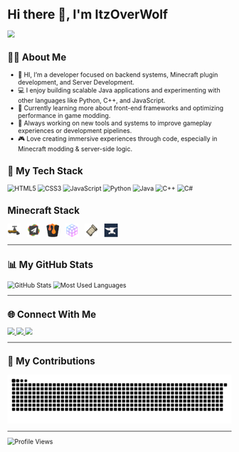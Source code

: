 <h1>Hi there 👋, I'm ItzOverWolf</h1>

<img src="https://capsule-render.vercel.app/api?type=wave&color=auto&height=200&section=header&text=Welcome%20to%20My%20Profile!&fontSize=40&animation=fadeIn" />

## 🙋‍♂️ About Me

- 🔭 HI, I’m a developer focused on backend systems, Minecraft plugin development, and Server Development.
- 💻 I enjoy building scalable Java applications and experimenting with other languages like Python, C++, and JavaScript.
- 🌱 Currently learning more about front-end frameworks and optimizing performance in game modding.
- 🧠 Always working on new tools and systems to improve gameplay experiences or development pipelines.
- 🎮 Love creating immersive experiences through code, especially in Minecraft modding & server-side logic.

## 🚀 My Tech Stack

<div>
  <img src="https://cdn.jsdelivr.net/gh/devicons/devicon/icons/html5/html5-original.svg" height="30" alt="HTML5" />
  <img src="https://cdn.jsdelivr.net/gh/devicons/devicon/icons/css3/css3-original.svg" height="30" alt="CSS3" />
  <img src="https://cdn.jsdelivr.net/gh/devicons/devicon/icons/javascript/javascript-original.svg" height="30" alt="JavaScript" />
  <img src="https://cdn.jsdelivr.net/gh/devicons/devicon/icons/python/python-original.svg" height="30" alt="Python" />
  <img src="https://cdn.jsdelivr.net/gh/devicons/devicon/icons/java/java-original.svg" height="30" alt="Java" />
  <img src="https://cdn.jsdelivr.net/gh/devicons/devicon/icons/cplusplus/cplusplus-original.svg" height="30" alt="C++" />
  <img src="https://cdn.jsdelivr.net/gh/devicons/devicon/icons/csharp/csharp-original.svg" height="30" alt="C#" />


## Minecraft Stack
  <img src="assets/spigot.png" height="30" alt="Spigot" style="margin-right: 10px;" />
  <img src="assets/paper.png" height="30" alt="Paper" style="margin-right: 10px;" />
  <img src="assets/bukkit.png" height="30" alt="Bukkit" style="margin-right: 10px;" />
  <img src="assets/purpur.png" height="30" alt="Purpur" style="margin-right: 10px;" />
  <img src="assets/fabric.png" height="30" alt="Fabric" style="margin-right: 10px;" />
  <img src="assets/forge.jpg" height="30" alt="Forge" style="margin-right: 10px;" />
</div>

---

## 📊 My GitHub Stats

<div>
  <img src="https://github-readme-stats.vercel.app/api?username=Gamer4378&show_icons=true&count_private=true&theme=dark&hide_border=false&cache_seconds=1800" height="150" alt="GitHub Stats" />
  <img src="https://github-readme-stats.vercel.app/api/top-langs/?username=Gamer4378&layout=compact&langs_count=7&theme=dark&hide_border=false&cache_seconds=1800" height="150" alt="Most Used Languages" />
</div>

---

## 🌐 Connect With Me

<div>
  <a href="https://www.youtube.com/@ItzOverWolf" target="_blank">
    <img src="https://img.shields.io/static/v1?message=YouTube&logo=youtube&label=&color=FF0000&logoColor=white&style=for-the-badge" height="35" />
  </a>
  <a href="https://builtbybit.com/creators/heroic-studios.426046" target="_blank">
    <img src="https://img.shields.io/static/v1?message=BuiltByBit&logo=discord&label=&color=7289DA&logoColor=white&style=for-the-badge" height="35" />
  </a>
  <a href="https://x.com/4378Gamer" target="_blank">
    <img src="https://img.shields.io/static/v1?message=Twitter&logo=twitter&label=&color=1DA1F2&logoColor=white&style=for-the-badge" height="35" />
  </a>
</div>

---

## 🐍 My Contributions

<img src="https://raw.githubusercontent.com/Gamer4378/Gamer4378/output/snake.svg" alt="Snake animation" />

---

<img src="https://komarev.com/ghpvc/?username=Gamer4378&style=flat-square&color=blue" alt="Profile Views" />
